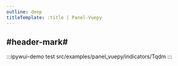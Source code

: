 ```yaml
---
outline: deep
titleTemplate: :title | Panel-Vuepy
---
```


## #header-mark#
:::ipywui-demo test
src/examples/panel_vuepy/indicators/Tqdm
::: 
